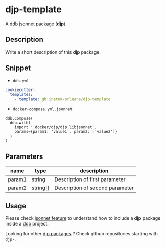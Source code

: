 # djp-template

A [ddb](https://inetum-orleans.github.io/docker-devbox-ddb) jsonnet package (**djp**).

## Description

Write a short description of this **djp** package.

## Snippet

- `ddb.yml`

```yaml
cookiecutter:
  templates:
    - template: gh:inetum-orleans/djp-template
```

- `docker-compose.yml.jsonnet`

```jsonnet
ddb.Compose(
  ddb.with(
    import '.docker/djp/djp.libjsonnet',
    params={param1: 'value1', param2: ['value2']}
  )
)
```

## Parameters

| name  | type | description |
| ------------- | ------------- | ------------- |
| param1  | string  | Description of first parameter
| param2  | string[]  | Description of second parameter

## Usage

Please check [jsonnet feature](https://inetum-orleans.github.io/docker-devbox-ddb/features/jsonnet/#ddb-jsonnet-packages-djp)
to understand how to include a **djp** package inside a [ddb](https://inetum-orleans.github.io/docker-devbox-ddb) project.

Looking for other [djp packages](https://github.com/inetum-orleans?q=djp-) ? Check github repositories starting with `djp-`.
